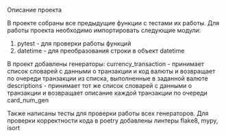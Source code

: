 Описание проекта

В проекте собраны все предыдущие функции с тестами их работы. Для работы проекта необходимо импортировать следующие модули: 
1. pytest - для проверки работы функций
2. datetime - для преобразования строки в объект datetime

В проект добавлены генераторы: 
currency_transaction - принимает список словарей с данными о транзакции и код валюты и возвращает по очереди транзакции из списка, выполненные в заданной валюте
descriptions - принимает тот же список словарей с данными о транзакции и возвращает описание каждой транзакции по очереди
card_num_gen 

Также написаны тесты для проверки работы всех генераторов.
Для проверки корректности кода в poetry добавлены линтеры flake8, mypy, isort
